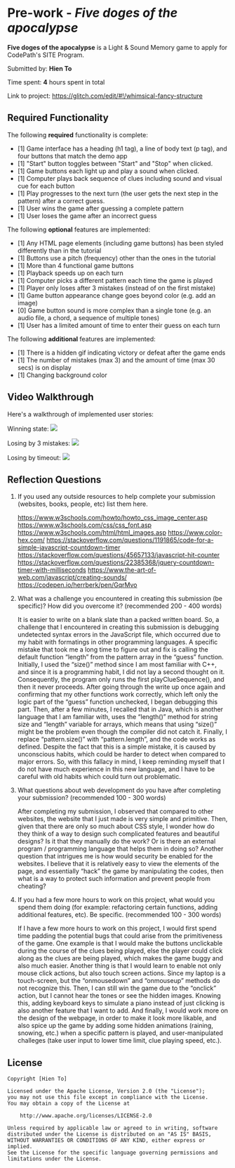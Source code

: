 # Pre-work - _Five doges of the apocalypse_

**Five doges of the apocalypse** is a Light & Sound Memory game to apply for CodePath's SITE Program.

Submitted by: **Hien To**

Time spent: **4** hours spent in total

Link to project: https://glitch.com/edit/#!/whimsical-fancy-structure

## Required Functionality

The following **required** functionality is complete:

- [1] Game interface has a heading (h1 tag), a line of body text (p tag), and four buttons that match the demo app
- [1] "Start" button toggles between "Start" and "Stop" when clicked.
- [1] Game buttons each light up and play a sound when clicked.
- [1] Computer plays back sequence of clues including sound and visual cue for each button
- [1] Play progresses to the next turn (the user gets the next step in the pattern) after a correct guess.
- [1] User wins the game after guessing a complete pattern
- [1] User loses the game after an incorrect guess

The following **optional** features are implemented:

- [1] Any HTML page elements (including game buttons) has been styled differently than in the tutorial
- [1] Buttons use a pitch (frequency) other than the ones in the tutorial
- [1] More than 4 functional game buttons
- [1] Playback speeds up on each turn
- [1] Computer picks a different pattern each time the game is played
- [1] Player only loses after 3 mistakes (instead of on the first mistake)
- [1] Game button appearance change goes beyond color (e.g. add an image)
- [0] Game button sound is more complex than a single tone (e.g. an audio file, a chord, a sequence of multiple tones)
- [1] User has a limited amount of time to enter their guess on each turn

The following **additional** features are implemented:

- [1] There is a hidden gif indicating victory or defeat after the game ends
- [1] The number of mistakes (max 3) and the amount of time (max 30 secs) is on display
- [1] Changing background color

## Video Walkthrough

Here's a walkthrough of implemented user stories:

Winning state:
<img src="https://i.imgur.com/A6WbByd.gif">

Losing by 3 mistakes:
<img src="https://i.imgur.com/QdPkiW2.gif">

Losing by timeout:
<img src="https://i.imgur.com/sQxmxH6.gif">

## Reflection Questions

1. If you used any outside resources to help complete your submission (websites, books, people, etc) list them here.

   https://www.w3schools.com/howto/howto_css_image_center.asp
   https://www.w3schools.com/css/css_font.asp
   https://www.w3schools.com/html/html_images.asp
   https://www.color-hex.com/
   https://stackoverflow.com/questions/1191865/code-for-a-simple-javascript-countdown-timer
   https://stackoverflow.com/questions/45657133/javascript-hit-counter
   https://stackoverflow.com/questions/22385368/jquery-countdown-timer-with-milliseconds
   https://www.the-art-of-web.com/javascript/creating-sounds/
   https://codepen.io/herrberk/pen/GqrMvo
   

2. What was a challenge you encountered in creating this submission (be specific)? How did you overcome it? (recommended 200 - 400 words)
   
   It is easier to write on a blank slate than a packed written board. So, a challenge that I encountered in creating this submission is debugging 
   undetected syntax errors in the JavaScript file, which occurred due to my habit with formatings in other programming languages. A specific mistake 
   that took me a long time to figure out and fix is calling the default function “length” from the pattern array in the “guess” function. Initially, 
   I used the “size()” method since I am most familiar with C++, and since it is a programming habit, I did not lay a second thought on it. Consequently, 
   the program only runs the first playClueSequence(), and then it never proceeds. After going through the write up once again and confirming that my 
   other functions work correctly, which left only the logic part of the “guess” function unchecked, I began debugging this part. Then, after a few minutes, 
   I recalled that in Java, which is another language that I am familiar with, uses the “length()” method for string size and “length” variable for arrays, 
   which means that using “size()” might be the problem even though the compiler did not catch it. Finally, I replace “pattern.size()” with “pattern.length”, 
   and the code works as defined. Despite the fact that this is a simple mistake, it is caused by unconscious habits, which could be harder to detect when 
   compared to major errors. So, with this fallacy in mind, I keep reminding myself that I do not have much experience in this new language, and I have to 
   be careful with old habits which could turn out problematic.

3) What questions about web development do you have after completing your submission? (recommended 100 - 300 words)

   After completing my submission, I observed that compared to other websites, the website that I just made is very simple and primitive. Then, given that 
   there are only so much about CSS style, I wonder how do they think of a way to design such complicated features and beautiful designs? Is it that they 
   manually do the work? Or is there an external program / programming language that helps them in doing so? Another question that intrigues me is how would 
   security be enabled for the websites. I believe that it is relatively easy to view the elements of the page, and essentially “hack” the game by manipulating 
   the codes, then what is a way to protect such information and prevent people from cheating? 

4. If you had a few more hours to work on this project, what would you spend them doing (for example: refactoring certain functions, adding additional features, etc). Be specific. (recommended 100 - 300 words)

   If I have a few more hours to work on this project, I would first spend time padding the potential bugs that could arise from the primitiveness of the game. 
   One example is that I would make the buttons unclickable during the course of the clues being played, else the player could click along as the clues are being 
   played, which makes the game buggy and also much easier. Another thing is that I would learn to enable not only mouse click actions, but also touch screen actions. 
   Since my laptop is a touch-screen, but the “onmousedown” and “onmouseup” methods do not recognize this. Then, I can still win the game due to the “onclick” action, 
   but I cannot hear the tones or see the hidden images. Knowing this, adding keyboard keys to simulate a piano instead of just clicking is also another feature that 
   I want to add. And finally, I would work more on the design of the webpage, in order to make it look more likable, and also spice up the game by adding some hidden 
   animations (raining, snowing, etc.) when a specific pattern is played, and user-manipulated challeges (take user input to lower time limit, clue playing speed, etc.). 

## License

    Copyright [Hien To]

    Licensed under the Apache License, Version 2.0 (the "License");
    you may not use this file except in compliance with the License.
    You may obtain a copy of the License at

        http://www.apache.org/licenses/LICENSE-2.0

    Unless required by applicable law or agreed to in writing, software
    distributed under the License is distributed on an "AS IS" BASIS,
    WITHOUT WARRANTIES OR CONDITIONS OF ANY KIND, either express or implied.
    See the License for the specific language governing permissions and
    limitations under the License.
